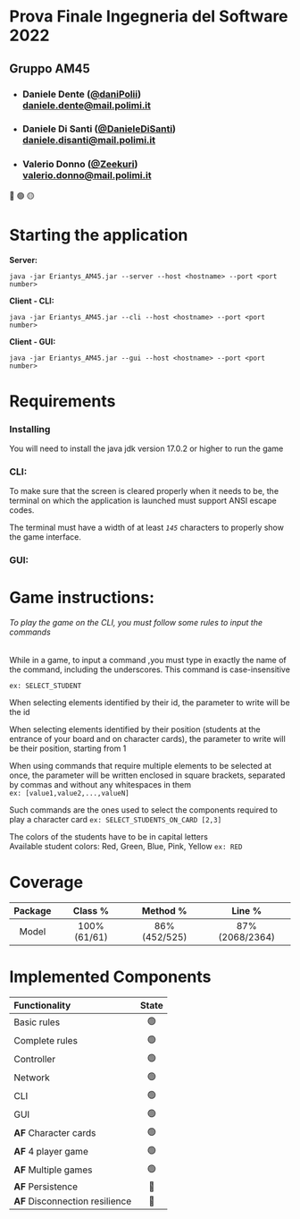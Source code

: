 
# Prova Finale Ingegneria del Software 2022
## Gruppo AM45

- ###   Daniele Dente ([@daniPolii](https://github.com/daniPolii)) <br> daniele.dente@mail.polimi.it
- ###   Daniele Di Santi ([@DanieleDiSanti](https://github.com/DanieleDiSanti)) <br> daniele.disanti@mail.polimi.it
- ###   Valerio Donno ([@Zeekuri](https://github.com/Zeekuri)) <br> valerio.donno@mail.polimi.it

🔴
🟢
🟡

<H1>Starting the application</H1>
<b>Server:</b>

    java -jar Eriantys_AM45.jar --server --host <hostname> --port <port number>
<b>Client - CLI:</b>

    java -jar Eriantys_AM45.jar --cli --host <hostname> --port <port number>
<b>Client - GUI:</b>

    java -jar Eriantys_AM45.jar --gui --host <hostname> --port <port number>

<H1> Requirements </H1>

<h3>Installing</h3>
You will need to install the java jdk version 17.0.2 or higher to run the game


<h3> CLI: </h3>
To make sure that the screen is cleared properly when
it needs to be, the terminal on which the application is launched
must support ANSI escape codes.

The terminal must have a width of at least *`145`* characters to
properly show the game interface.

<h3>GUI:</h3>


<h1>Game instructions:</h1>
<h6>To play the game on the CLI, you must follow some 
rules to input the commands</h6>

While in a game, to input a command ,you must type 
in exactly the name of the command, including the
underscores. This command is case-insensitive 

`ex: SELECT_STUDENT`

When selecting elements identified by their id, the 
parameter to write will be the id

When selecting elements identified by their position (students at the 
entrance of your board and on character cards), 
the parameter to write will be their position, starting from 1

When using commands that require multiple elements to be
selected at once, the parameter will be written enclosed 
in square brackets, separated by commas and without
any whitespaces in them <br>
`ex: [value1,value2,...,valueN]`

Such commands are the ones used to select the components 
required to play a character card
`ex: SELECT_STUDENTS_ON_CARD [2,3]`

The colors of the students have to be in capital letters <br>
Available student colors: Red, Green, Blue, Pink, Yellow
`ex: RED`


<H1> Coverage </H1>

| Package |   Class %    |    Method %    |      Line %      |
|:-------:|:------------:|:--------------:|:----------------:|
|  Model  | 100% (61/61) | 86% (452/525)  | 87% (2068/2364)  |


<H1>Implemented Components</H1>

| Functionality                      | State |
|:-----------------------------------|:-----:|
| Basic rules                        |  🟢   |
| Complete rules                     |  🟢   |
| Controller                         |  🟢   |
| Network                            |  🟢   |
| CLI                                |  🟢   |
| GUI                                |  🟢   |
| <b>AF</b> Character cards          |  🟢   |
| <b>AF</b> 4 player game            |  🟢   |
| <b>AF</b> Multiple games           |  🟢   |
| <b>AF</b> Persistence              |  🔴   |
| <b>AF</b> Disconnection resilience |  🔴   |

